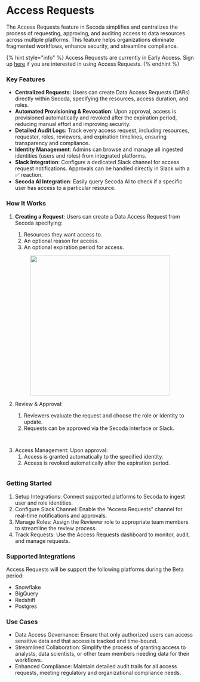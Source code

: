 # Access Requests

The Access Requests feature in Secoda simplifies and centralizes the process of requesting, approving, and auditing access to data resources across multiple platforms. This feature helps organizations eliminate fragmented workflows, enhance security, and streamline compliance.

{% hint style="info" %}
Access Requests are currently in Early Access. Sign up [here](https://tally.so/r/n0DBQ6) if you are interested in using Access Requests.
{% endhint %}



### Key Features

* **Centralized Requests**: Users can create Data Access Requests (DARs) directly within Secoda, specifying the resources, access duration, and roles.
* **Automated Provisioning & Revocation**: Upon approval, access is provisioned automatically and revoked after the expiration period, reducing manual effort and improving security.
* **Detailed Audit Logs**: Track every access request, including resources, requester, roles, reviewers, and expiration timelines, ensuring transparency and compliance.
* **Identity Management**: Admins can browse and manage all ingested identities (users and roles) from integrated platforms.
* **Slack Integration**: Configure a dedicated Slack channel for access request notifications. Approvals can be handled directly in Slack with a ✅ reaction.
* **Secoda AI Integration**: Easily query Secoda AI to check if a specific user has access to a particular resource.

### How It Works

1.  **Creating a Request**: Users can create a Data Access Request from Secoda specifying:

    1. Resources they want access to.
    2. An optional reason for access.
    3. An optional expiration period for access.

    <figure><img src="https://secoda-public-media-assets.s3.amazonaws.com/3332b1f0-e670-4cef-b287-e55729de78ab.png" alt="" width="375"><figcaption></figcaption></figure>
2. Review & Approval:
   1. Reviewers evaluate the request and choose the role or identity to update.
   2. Requests can be approved via the Secoda interface or Slack.

<figure><img src="https://secoda-public-media-assets.s3.amazonaws.com/55960578-b82b-4ee7-a483-fe165ac3864e.png" alt=""><figcaption></figcaption></figure>

<figure><img src="https://secoda-public-media-assets.s3.amazonaws.com/111d12ee-a25e-4f06-950e-141a4e49e843.png" alt=""><figcaption></figcaption></figure>

3. Access Management: Upon approval:
   1. Access is granted automatically to the specified identity.
   2. Access is revoked automatically after the expiration period.

<figure><img src="https://secoda-public-media-assets.s3.amazonaws.com/f7823204-28a0-497c-b3fa-7c7260172c16.png" alt=""><figcaption></figcaption></figure>

### Getting Started

1. Setup Integrations: Connect supported platforms to Secoda to ingest user and role identities.
2. Configure Slack Channel: Enable the “Access Requests” channel for real-time notifications and approvals.
3. Manage Roles: Assign the Reviewer role to appropriate team members to streamline the review process.
4. Track Requests: Use the Access Requests dashboard to monitor, audit, and manage requests.

### Supported Integrations

Access Requests will be support the following platforms during the Beta period:

* Snowflake
* BigQuery
* Redshift
* Postgres

### Use Cases

* Data Access Governance: Ensure that only authorized users can access sensitive data and that access is tracked and time-bound.
* Streamlined Collaboration: Simplify the process of granting access to analysts, data scientists, or other team members needing data for their workflows.
* Enhanced Compliance: Maintain detailed audit trails for all access requests, meeting regulatory and organizational compliance needs.
